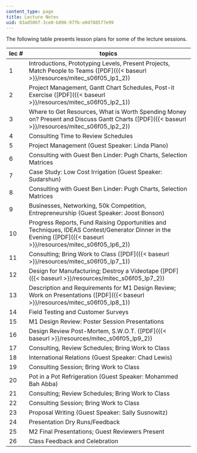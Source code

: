 ```yaml
---
content_type: page
title: Lecture Notes
uid: 83ad506f-3ce0-b896-97fb-e0d788577e99
---
```


The following table presents lesson plans for some of the lecture sessions.

| lec # | topics |
| --- | --- |
| 1 | Introductions, Prototyping Levels, Present Projects, Match People to Teams ([PDF]({{< baseurl >}}/resources/mitec_s06f05_lp1_2)) |
| 2 | Project Management, Gantt Chart Schedules, Post-it Exercise ([PDF]({{< baseurl >}}/resources/mitec_s06f05_lp2_1)) |
| 3 | Where to Get Resources, What is Worth Spending Money on? Present and Discuss Gantt Charts ([PDF]({{< baseurl >}}/resources/mitec_s06f05_lp2_2)) |
| 4 | Consulting Time to Review Schedules |
| 5 | Project Management (Guest Speaker: Linda Plano) |
| 6 | Consulting with Guest Ben Linder: Pugh Charts, Selection Matrices |
| 7 | Case Study: Low Cost Irrigation (Guest Speaker: Sudarshun) |
| 8 | Consulting with Guest Ben Linder: Pugh Charts, Selection Matrices |
| 9 | Businesses, Networking, 50k Competition, Entrepreneurship (Guest Speaker: Joost Bonson) |
| 10 | Progress Reports, Fund Raising Opportunities and Techniques, IDEAS Contest/Generator Dinner in the Evening ([PDF]({{< baseurl >}}/resources/mitec_s06f05_lp6_2)) |
| 11 | Consulting; Bring Work to Class ([PDF]({{< baseurl >}}/resources/mitec_s06f05_lp7_1)) |
| 12 | Design for Manufacturing; Destroy a Videotape ([PDF]({{< baseurl >}}/resources/mitec_s06f05_lp7_2)) |
| 13 | Description and Requirements for M1 Design Review; Work on Presentations ([PDF]({{< baseurl >}}/resources/mitec_s06f05_lp8_1)) |
| 14 | Field Testing and Customer Surveys |
| 15 | M1 Design Review: Poster Session Presentations |
| 16 | Design Review Post-Mortem, S.W.O.T. ([PDF]({{< baseurl >}}/resources/mitec_s06f05_lp9_2)) |
| 17 | Consulting, Review Schedules; Bring Work to Class |
| 18 | International Relations (Guest Speaker: Chad Lewis) |
| 19 | Consulting Session; Bring Work to Class |
| 20 | Pot in a Pot Refrigeration (Guest Speaker: Mohammed Bah Abba) |
| 21 | Consulting; Review Schedules; Bring Work to Class |
| 22 | Consulting Session; Bring Work to Class |
| 23 | Proposal Writing (Guest Speaker: Sally Susnowitz) |
| 24 | Presentation Dry Runs/Feedback |
| 25 | M2 Final Presentations; Guest Reviewers Present |
| 26 | Class Feedback and Celebration